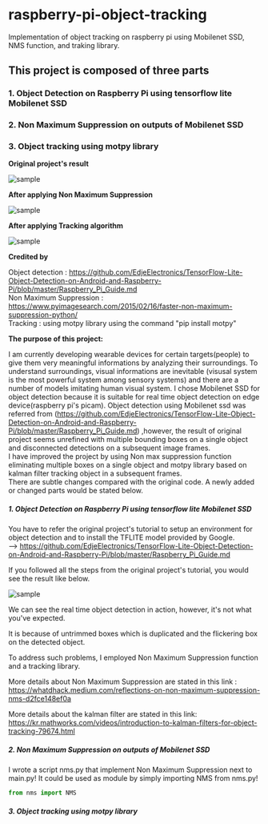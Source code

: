
# raspberry-pi-object-tracking
Implementation of object tracking on raspberry pi using Mobilenet SSD, NMS function, and traking library.


## This project is composed of three parts
### 1. Object Detection on Raspberry Pi using tensorflow lite Mobilenet SSD 
### 2. Non Maximum Suppression on outputs of Mobilenet SSD 
### 3. Object tracking using motpy library 

__Original project's result__   

![sample](video/raw_video.gif)

__After applying Non Maximum Suppression__

![sample](video/nms_video.gif)

__After applying Tracking algorithm__

![sample](video/tracking_video.gif)




**Credited by**        

Object detection : https://github.com/EdjeElectronics/TensorFlow-Lite-Object-Detection-on-Android-and-Raspberry-Pi/blob/master/Raspberry_Pi_Guide.md   
Non Maximum Suppression : https://www.pyimagesearch.com/2015/02/16/faster-non-maximum-suppression-python/   
Tracking : using motpy library using the command "pip install motpy"

**The purpose of this project:**      

I am currently developing wearable devices for certain targets(people) to give them  very meaningful informations by analyzing their surroundings. To understand surroundings, visual informations are inevitable (visusal system is the most powerful system among sensory systems) and there are a number of models imitating human visual system.    I chose Mobilenet SSD for object detection because it is suitable for real time object detection on edge device(raspberry pi's picam). Object detection using Mobilenet ssd was referred from (https://github.com/EdjeElectronics/TensorFlow-Lite-Object-Detection-on-Android-and-Raspberry-Pi/blob/master/Raspberry_Pi_Guide.md) ,however, the result of original project seems unrefined with multiple bounding boxes on a single object and disconnected detections on a subsequent image frames.    
I have improved the project by using Non max suppression function eliminating multiple boxes on a single object and motpy library based on kalman filter tracking object in a subsequent frames.    
There are subtle changes compared with the original code. A newly added or changed parts would be stated below.    

##### 1. Object Detection on Raspberry Pi using tensorflow lite Mobilenet SSD    
You have to refer the original project's tutorial to setup an environment for object detection and to install the  TFLITE model provided by Google.       
--> https://github.com/EdjeElectronics/TensorFlow-Lite-Object-Detection-on-Android-and-Raspberry-Pi/blob/master/Raspberry_Pi_Guide.md   

If you followed all the steps from the original project's tutorial, you would see the result like below.    

![sample](video/raw_video.gif)   

We can see the real time object detection in action, however, it's not what you've expected. 

It is because of untrimmed boxes which is duplicated and the flickering box on the detected object.   

To address such problems, I employed Non Maximum Suppression function and a tracking library.    

More details about Non Maximum Suppression are stated in this link : https://whatdhack.medium.com/reflections-on-non-maximum-suppression-nms-d2fce148ef0a     

More details about the kalman filter are stated in this link: https://kr.mathworks.com/videos/introduction-to-kalman-filters-for-object-tracking-79674.html       

##### 2. Non Maximum Suppression on outputs of Mobilenet SSD    
I wrote a script nms.py that implement Non Maximum Suppression next to main.py! It could be used as module by simply importing NMS from nms.py!


```python
from nms import NMS

```


##### 3. Object tracking using motpy library 

